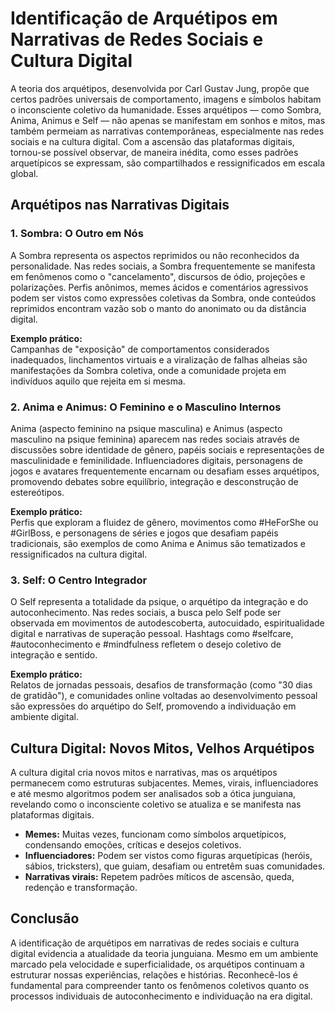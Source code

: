 
# Identificação de Arquétipos em Narrativas de Redes Sociais e Cultura Digital

A teoria dos arquétipos, desenvolvida por Carl Gustav Jung, propõe que certos padrões universais de comportamento, imagens e símbolos habitam o inconsciente coletivo da humanidade. Esses arquétipos — como Sombra, Anima, Animus e Self — não apenas se manifestam em sonhos e mitos, mas também permeiam as narrativas contemporâneas, especialmente nas redes sociais e na cultura digital. Com a ascensão das plataformas digitais, tornou-se possível observar, de maneira inédita, como esses padrões arquetípicos se expressam, são compartilhados e ressignificados em escala global.

## Arquétipos nas Narrativas Digitais

### 1. Sombra: O Outro em Nós

A Sombra representa os aspectos reprimidos ou não reconhecidos da personalidade. Nas redes sociais, a Sombra frequentemente se manifesta em fenômenos como o "cancelamento", discursos de ódio, projeções e polarizações. Perfis anônimos, memes ácidos e comentários agressivos podem ser vistos como expressões coletivas da Sombra, onde conteúdos reprimidos encontram vazão sob o manto do anonimato ou da distância digital.

**Exemplo prático:**  
Campanhas de "exposição" de comportamentos considerados inadequados, linchamentos virtuais e a viralização de falhas alheias são manifestações da Sombra coletiva, onde a comunidade projeta em indivíduos aquilo que rejeita em si mesma.

### 2. Anima e Animus: O Feminino e o Masculino Internos

Anima (aspecto feminino na psique masculina) e Animus (aspecto masculino na psique feminina) aparecem nas redes sociais através de discussões sobre identidade de gênero, papéis sociais e representações de masculinidade e feminilidade. Influenciadores digitais, personagens de jogos e avatares frequentemente encarnam ou desafiam esses arquétipos, promovendo debates sobre equilíbrio, integração e desconstrução de estereótipos.

**Exemplo prático:**  
Perfis que exploram a fluidez de gênero, movimentos como #HeForShe ou #GirlBoss, e personagens de séries e jogos que desafiam papéis tradicionais, são exemplos de como Anima e Animus são tematizados e ressignificados na cultura digital.

### 3. Self: O Centro Integrador

O Self representa a totalidade da psique, o arquétipo da integração e do autoconhecimento. Nas redes sociais, a busca pelo Self pode ser observada em movimentos de autodescoberta, autocuidado, espiritualidade digital e narrativas de superação pessoal. Hashtags como #selfcare, #autoconhecimento e #mindfulness refletem o desejo coletivo de integração e sentido.

**Exemplo prático:**  
Relatos de jornadas pessoais, desafios de transformação (como "30 dias de gratidão"), e comunidades online voltadas ao desenvolvimento pessoal são expressões do arquétipo do Self, promovendo a individuação em ambiente digital.

## Cultura Digital: Novos Mitos, Velhos Arquétipos

A cultura digital cria novos mitos e narrativas, mas os arquétipos permanecem como estruturas subjacentes. Memes, virais, influenciadores e até mesmo algoritmos podem ser analisados sob a ótica junguiana, revelando como o inconsciente coletivo se atualiza e se manifesta nas plataformas digitais.

- **Memes:** Muitas vezes, funcionam como símbolos arquetípicos, condensando emoções, críticas e desejos coletivos.
- **Influenciadores:** Podem ser vistos como figuras arquetípicas (heróis, sábios, tricksters), que guiam, desafiam ou entretêm suas comunidades.
- **Narrativas virais:** Repetem padrões míticos de ascensão, queda, redenção e transformação.

## Conclusão

A identificação de arquétipos em narrativas de redes sociais e cultura digital evidencia a atualidade da teoria junguiana. Mesmo em um ambiente marcado pela velocidade e superficialidade, os arquétipos continuam a estruturar nossas experiências, relações e histórias. Reconhecê-los é fundamental para compreender tanto os fenômenos coletivos quanto os processos individuais de autoconhecimento e individuação na era digital.
```
